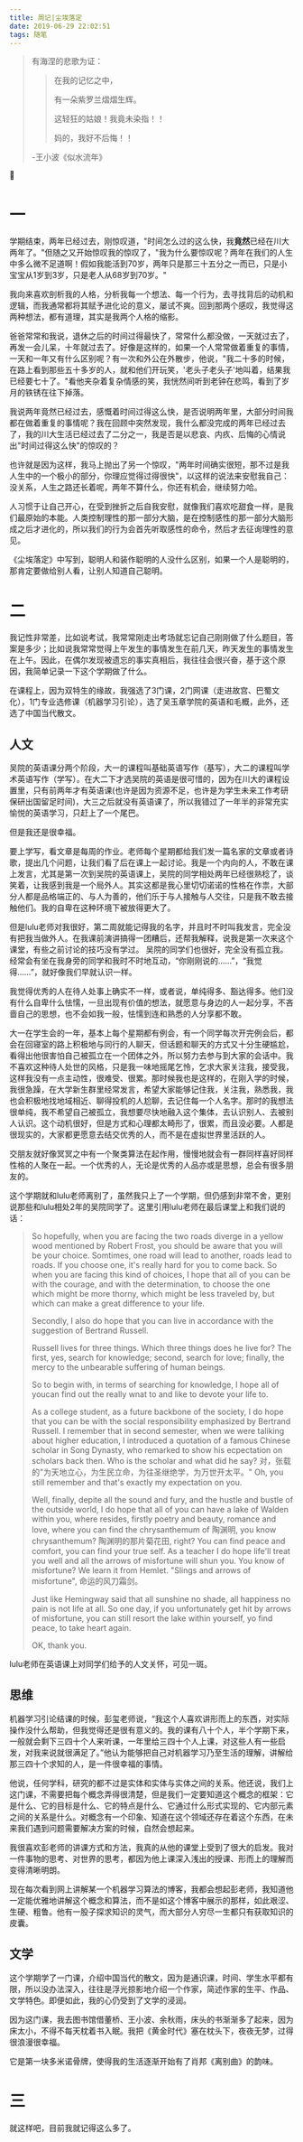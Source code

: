 ```yaml
---
title: 周记|尘埃落定
date: 2019-06-29 22:02:51
tags: 随笔
---
```


> 有海涅的悲歌为证：
>
> > 在我的记忆之中，
> >
> > 有一朵紫罗兰熠熠生辉。
> >
> > 这轻狂的姑娘！我竟未染指！！
> >
> > 妈的，我好不后悔！！
>
> -王小波《似水流年》

<!--more-->

# 一

学期结束，两年已经过去，刚惊叹道，"时间怎么过的这么快，我**竟然**已经在川大两年了。"但随之又开始惊叹我的惊叹了，"我为什么要惊叹呢？两年在我们的人生中多么微不足道啊！假如我能活到70岁，两年只是那三十五分之一而已，只是小宝宝从1岁到3岁，只是老人从68岁到70岁。"

我向来喜欢剖析我的人格，分析我每一个想法、每一个行为，去寻找背后的动机和逻辑，而我通常都将其赋予进化论的意义，屡试不爽。回到那两个感叹，我觉得这两种想法，都有道理，其实是我两个人格的缩影。

爸爸常常和我说，退休之后的时间过得最快了，常常什么都没做，一天就过去了，再发一会儿呆，十年就过去了。好像是这样的，如果一个人常常做着重复的事情，一天和一年又有什么区别呢？有一次和外公在外散步，他说，"我二十多的时候，在路上看到那些五十多岁的人，就和他们开玩笑，'老头子老头子'地叫着，结果我已经要七十了。"看他夹杂着复杂情感的笑，我恍然间听到老钟在悲鸣，看到了岁月的铁锈在往下掉落。

我说两年竟然已经过去，感慨着时间过得这么快，是否说明两年里，大部分时间我都在做着重复的事情呢？我在回顾中突然发现，我什么都没完成的两年已经过去了，我的川大生活已经过去了二分之一，我是否是以悲哀、内疚、后悔的心情说出"时间过得这么快"的惊叹的？

也许就是因为这样，我马上抛出了另一个惊叹，"两年时间确实很短，那不过是我人生中的一个极小的部分，你理应觉得过得很快"，以这样的说法来安慰我自己：没关系，人生之路还长着呢，两年不算什么，你还有机会，继续努力哈。

人习惯于让自己开心，在受到挫折之后自我安慰，就像我们喜欢吃甜食一样，是我们最原始的本能。人类控制理性的那一部分大脑，是在控制感性的那一部分大脑形成之后才进化的，所以我们的行为会首先听取感性的命令，然后才去征询理性的意见。

《尘埃落定》中写到，聪明人和装作聪明的人没什么区别，如果一个人是聪明的，那肯定要做给别人看，让别人知道自己聪明。

# 二

我记性非常差，比如说考试，我常常刚走出考场就忘记自己刚刚做了什么题目，答案是多少；比如说我常常觉得上午发生的事情发生在前几天，昨天发生的事情发生在上午。因此，在偶尔发现被遗忘的事实真相后，我往往会很兴奋，基于这个原因，我简单记录一下这个学期做了什么。

在课程上，因为双特生的缘故，我强选了3门课，2门网课（走进故宫、巴蜀文化），1门专业选修课（机器学习引论），选了吴玉章学院的英语和毛概，此外，还选了中国当代散文。

## 人文

吴院的英语课分两个阶段，大一的课程叫基础英语写作（基写），大二的课程叫学术英语写作（学写）。在大二下才选吴院的英语是很可惜的，因为在川大的课程设置里，只有前两年才有英语课(也许是因为资源不足，也许是为学生未来工作考研保研出国留足时间)，大三之后就没有英语课了，所以我错过了一年半的非常充实愉悦的英语学习，只赶上了一个尾巴。

但是我还是很幸福。

要上学写，看文章是每周的作业。老师每个星期都给我们发一篇名家的文章或者诗歌，提出几个问题，让我们看了后在课上一起讨论。我是一个内向的人，不敢在课上发言，尤其是第一次到吴院的英语课上，吴院的同学相处两年已经很熟稔了，谈笑着，让我感到我是一个局外人。其实这都是我心里切切诺诺的性格在作祟，大部分人都是品格端正的、与人为善的，他们乐于与人接触与人交往，只是我不敢去接触他们。我的自卑在这种环境下被放得更大了。 

但是lulu老师对我很好，第二周就能记得我的名字，并且时不时叫我发言，完全没有把我当做外人。在我课前演讲搞得一团糟后，还帮我解释，说我是第一次来这个课堂，有些之前讨论的技巧没有学过。 吴院的同学们也很好，完全没有孤立我。经常会有坐在我身旁的同学和我时不时地互动，“你刚刚说的……”，“我觉得……”，就好像我们早就认识一样。 

我觉得优秀的人在待人处事上确实不一样，或者说，单纯得多、豁达得多。他们没有什么自卑什么怯懦，一旦出现有价值的想法，就愿意与身边的人一起分享，不吝啬自己的思想，也不会如我一般，怯懦到连和熟悉的人分享都不敢。

大一在学生会的一年，基本上每个星期都有例会，有一个同学每次开完例会后，都会在回寝室的路上积极地与同行的人聊天，但话题和聊天的方式又十分生硬尴尬，看得出他很害怕自己被孤立在一个团体之外，所以努力去参与到大家的会话中。我不喜欢这种待人处世的风格，只是我一味地摇尾乞怜，乞求大家关注我，接受我，这样我没有一点主动性，很难受、很累。那时候我也是这样的，在刚入学的时候，我很急躁，在大学新生群里经常发言，希望大家能够记住我，关注我，熟悉我，我也会积极地找地域相近、聊得投机的人尬聊，去记住每一个人名字。那时的我想法很单纯，我不希望自己被孤立，我想要尽快地融入这个集体，去认识别人、去被别人认识。这个动机很好，但是方式和心理都太畸形了，很累，而且没必要。人都是很现实的，大家都更愿意去结交优秀的人，而不是在虚拟世界里活跃的人。 

交朋友就好像冥冥之中有一个聚类算法在起作用，慢慢地就会有一群同样喜好同样性格的人聚在一起。一个优秀的人，无论是优秀的人品亦或是思想，总会有很多朋友的。 

这个学期就和lulu老师离别了，虽然我只上了一个学期，但仍感到非常不舍，更别说那些和lulu相处2年的吴院同学了。这里引用lulu老师在最后课堂上和我们说的话：

> So hopefully, when you are facing the two roads diverge in a yellow wood mentioned by Robert Frost, you should be aware that you will be your choice. Somtimes, one road will lead to another, roads lead to roads. If you choose one, it's really hard for you to come back. So when you are facing this kind of choices, I hope that all of you can be with the courage, and with the determination, to choose the one which might be more thorny, which might be less traveled by, but which can make a great difference to your life.
>
> Secondly, I also do hope that you can live in accordance with the suggestion of Bertrand Russell.
>
> Russell lives for three things. Which three things does he live for? The first, yes, search for knowledge; second, search for love; finally, the mercy to the unbearable suffering of human beings.
>
> So to begin with, in terms of searching for knowledge, I hope all of youcan find out the really wnat to and like to devote your life to.
>
> As a college student,  as a future backbone of the society, I do hope that you can be with the social responsibility emphasized by Bertrand Russell.  I remember that in second semester, when we were taliking about higher education, I introduced a quotation of a famous Chinese scholar in Song Dynasty, who remarked to show his ecpectation on scholars back then. Who is the scholar and what did he say? 对，张载的"为天地立心，为生民立命，为往圣继绝学，为万世开太平。" Oh, you still remember and that's exactly my expectation on you.
>
> Well, finally, depite all the sound and fury, and the hustle and bustle of the outside world, I do hope that all of you can have a lake of Walden within you, where resides, firstly poetry and beauty, romance and love, where you can find the chrysanthemum of 陶渊明, you know chrysanthemum? 陶渊明的那片菊花田, right? You can find peace and comfort, you can find your true self. As a teacher I do hope life'll treat you well and all the arrows of misfortune will shun you. You know of misfortune? We learn it from Hemlet. "Slings and arrows of misfortune", 命运的风刀霜剑。
>
> Just like Hemingway said that all sunshine no shade, all happiness no pain is not life at all. So one day, if you unfortunately get hit by arrows of misfortune, you can still resort the lake within yourself,  yo find peace, to take heart again.
>
> OK, thank you.

lulu老师在英语课上对同学们给予的人文关怀，可见一斑。

## 思维

机器学习引论结课的时候，彭玺老师说，“我这个人喜欢讲形而上的东西，对实际操作没什么帮助，但我觉得还是很有意义的。我的课有八十个人，半个学期下来，一般就会剩下三四十个人来听课，一年里给三四十个人上课，对这些人有一些启发，对我来说就很满足了。”他认为能够把自己对机器学习乃至生活的理解，讲解给那三四十个求知的人，是一件很幸福的事情。 

他说，任何学科，研究的都不过是实体和实体与实体之间的关系。他还说，我们上这门课，不需要把每个概念弄得很清楚，但是我们一定要知道这个概念的框架：它是什么、它的目标是什么、它的特点是什么、它通过什么形式实现的、它内部元素之间的关系是什么。对概念有一个印象、知道在这个领域还存在着这个东西，在未来我们遇到问题需要解决方案的时候，自然会想起来。 

我很喜欢彭老师的讲课方式和方法，我真的从他的课堂上受到了很大的启发。我对一件事物的思考、对世界的思考，都因为他上课深入浅出的授课、形而上的理解而变得清晰明朗。 

现在每次看到网上讲解某一个机器学习算法的博客，我都会想起彭老师，我知道他一定能优雅地讲解这个概念和算法，而不是如这个博客中展示的那样，如此艰涩、生硬、粗鲁。他有一股子探求知识的灵气，而大部分人穷尽一生都只有获取知识的皮囊。 

## 文学

这个学期学了一门课，介绍中国当代的散文，因为是通识课，时间、学生水平都有限，所以没办法深入，往往是浮光掠影地介绍一个作家，简述作家的生平、作品、文学特色。即便如此，我的心仍受到了文学的浸润。

因为这门课，我去图书馆借董桥、王小波、余秋雨，床头的书渐渐多了起来，因为床太小，不得不每天枕着书入眠。我把《黄金时代》塞在枕头下，夜夜无梦，过得很浪漫很幸福。

它是第一块多米诺骨牌，使得我的生活逐渐开始有了肖邦《离别曲》的韵味。

# 三

就这样吧，目前我就记得这么多了。